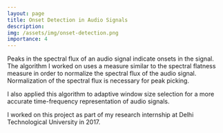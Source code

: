 ```yaml
---
layout: page
title: Onset Detection in Audio Signals
description:
img: /assets/img/onset-detection.png
importance: 4
---
```


Peaks in the spectral flux of an audio signal indicate onsets in the signal. The algorithm I worked on uses a measure similar to the spectral flatness measure in order to normalize the spectral flux of the audio signal. Normalization of the spectral flux is necessary for peak picking.

I also applied this algorithm to adaptive window size selection for a more accurate time-frequency representation of audio signals.

I worked on this project as part of my research internship at Delhi Technological University in 2017.
